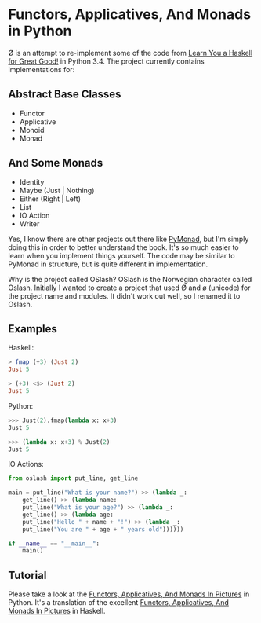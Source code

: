 # Functors, Applicatives, And Monads in Python

Ø is an attempt to re-implement some of the code from 
[Learn You a Haskell for Great Good!](http://learnyouahaskell.com/) in
Python 3.4. The project currently contains implementations for:

## Abstract Base Classes

 - Functor
 - Applicative
 - Monoid
 - Monad

## And Some Monads

 - Identity
 - Maybe (Just | Nothing)
 - Either (Right | Left)
 - List
 - IO Action
 - Writer

Yes, I know there are other projects out there like 
[PyMonad](https://bitbucket.org/jason_delaat/pymonad/), but I'm simply doing 
this in order to better understand the book. It's so much easier to learn when 
you implement things yourself. The code may be similar to PyMonad in structure, 
but is quite different in implementation.

Why is the project called OSlash? OSlash is the Norwegian character called 
[Oslash](http://en.wikipedia.org/wiki/Ø). Initially I wanted to create a 
project that used Ø and ø (unicode) for the project name and modules. It didn't 
work out well, so I renamed it to Oslash. 

## Examples

Haskell:
```haskell
> fmap (+3) (Just 2)
Just 5

> (+3) <$> (Just 2)
Just 5
```

Python:
```python
>>> Just(2).fmap(lambda x: x+3)
Just 5

>>> (lambda x: x+3) % Just(2)
Just 5

```

IO Actions:

```python
from oslash import put_line, get_line

main = put_line("What is your name?") >> (lambda _:
    get_line() >> (lambda name:
    put_line("What is your age?") >> (lambda _:
    get_line() >> (lambda age:
    put_line("Hello " + name + "!") >> (lambda _:
    put_line("You are " + age + " years old"))))))

if __name__ == "__main__":
    main()
```

## Tutorial

Please take a look at the [Functors, Applicatives, And Monads In Pictures](https://github.com/dbrattli/oslash/wiki/Functors,-Applicatives,-And-Monads-In-Pictures) 
in Python. It's a translation of the excellent [Functors, Applicatives, And Monads In Pictures](adit.io/posts/2013-04-17-functors,_applicatives,_and_monads_in_pictures.html) 
in Haskell.
